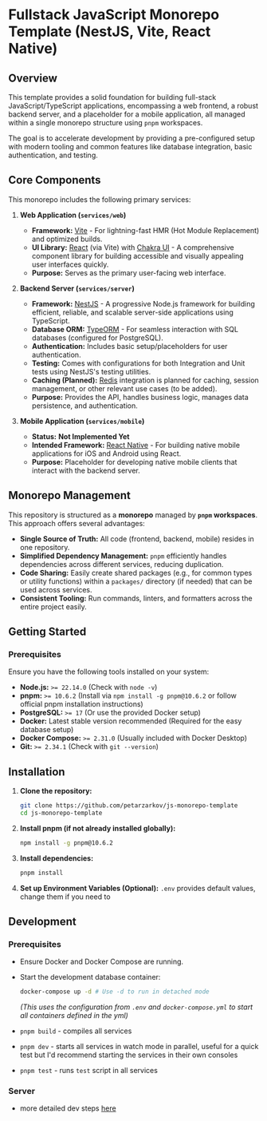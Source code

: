 # Fullstack JavaScript Monorepo Template (NestJS, Vite, React Native)

## Overview

This template provides a solid foundation for building full-stack JavaScript/TypeScript applications, encompassing a web frontend, a robust backend server, and a placeholder for a mobile application, all managed within a single monorepo structure using `pnpm` workspaces.

The goal is to accelerate development by providing a pre-configured setup with modern tooling and common features like database integration, basic authentication, and testing.

## Core Components

This monorepo includes the following primary services:

1.  **Web Application (`services/web`)**

    - **Framework:** [Vite](https://vitejs.dev/) - For lightning-fast HMR (Hot Module Replacement) and optimized builds.
    - **UI Library:** [React](https://react.dev/) (via Vite) with [Chakra UI](https://chakra-ui.com/) - A comprehensive component library for building accessible and visually appealing user interfaces quickly.
    - **Purpose:** Serves as the primary user-facing web interface.

2.  **Backend Server (`services/server`)**

    - **Framework:** [NestJS](https://nestjs.com/) - A progressive Node.js framework for building efficient, reliable, and scalable server-side applications using TypeScript.
    - **Database ORM:** [TypeORM](https://typeorm.io/) - For seamless interaction with SQL databases (configured for PostgreSQL).
    - **Authentication:** Includes basic setup/placeholders for user authentication.
    - **Testing:** Comes with configurations for both Integration and Unit tests using NestJS's testing utilities.
    - **Caching (Planned):** [Redis](https://redis.io/) integration is planned for caching, session management, or other relevant use cases (to be added).
    - **Purpose:** Provides the API, handles business logic, manages data persistence, and authentication.

3.  **Mobile Application (`services/mobile`)**
    - **Status:** **Not Implemented Yet**
    - **Intended Framework:** [React Native](https://reactnative.dev/) - For building native mobile applications for iOS and Android using React.
    - **Purpose:** Placeholder for developing native mobile clients that interact with the backend server.

## Monorepo Management

This repository is structured as a **monorepo** managed by **`pnpm` workspaces**. This approach offers several advantages:

- **Single Source of Truth:** All code (frontend, backend, mobile) resides in one repository.
- **Simplified Dependency Management:** `pnpm` efficiently handles dependencies across different services, reducing duplication.
- **Code Sharing:** Easily create shared packages (e.g., for common types or utility functions) within a `packages/` directory (if needed) that can be used across services.
- **Consistent Tooling:** Run commands, linters, and formatters across the entire project easily.

## Getting Started

### Prerequisites

Ensure you have the following tools installed on your system:

- **Node.js:** `>= 22.14.0` (Check with `node -v`)
- **pnpm:** `>= 10.6.2` (Install via `npm install -g pnpm@10.6.2` or follow official pnpm installation instructions)
- **PostgreSQL:** `>= 17` (Or use the provided Docker setup)
- **Docker:** Latest stable version recommended (Required for the easy database setup)
- **Docker Compose:** `>= 2.31.0` (Usually included with Docker Desktop)
- **Git:** `>= 2.34.1` (Check with `git --version`)

## Installation

1.  **Clone the repository:**

    ```bash
    git clone https://github.com/petarzarkov/js-monorepo-template
    cd js-monorepo-template
    ```

2.  **Install pnpm (if not already installed globally):**

    ```bash
    npm install -g pnpm@10.6.2
    ```

3.  **Install dependencies:**

    ```bash
    pnpm install
    ```

4.  **Set up Environment Variables (Optional):**
    `.env` provides default values, change them if you need to

## Development

### Prerequisites

- Ensure Docker and Docker Compose are running.
- Start the development database container:

  ```bash
  docker-compose up -d # Use -d to run in detached mode
  ```

  _(This uses the configuration from `.env` and `docker-compose.yml` to start all containers defined in the yml)_

- `pnpm build` - compiles all services
- `pnpm dev` - starts all services in watch mode in parallel, useful for a quick test but I'd recommend starting the services in their own consoles
- `pnpm test` - runs `test` script in all services

### Server

- more detailed dev steps [here](./services/server/README.md)
